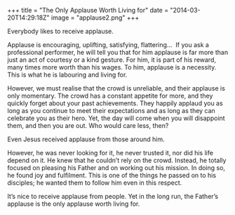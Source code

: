 +++
title = "The Only Applause Worth Living for"
date = "2014-03-20T14:29:18Z"
image = "applause2.png"
+++

Everybody likes to receive applause.

Applause is encouraging, uplifting, satisfying, flattering...  If you ask a professional performer, he will tell you that for him applause is far more than just an act of courtesy or a kind gesture. For him, it is part of his reward, many times more worth than his wages. To him, applause is a necessity. This is what he is labouring and living for.

However, we must realise that the crowd is unreliable, and their applause is only momentary. The crowd has a constant appetite for more, and they quickly forget about your past achievements. They happily applaud you as long as you continue to meet their expectations and as long as they can celebrate you as their hero. Yet, the day will come when you will disappoint them, and then you are out. Who would care less, then?

Even Jesus received applause from those around him.

However, he was never looking for it, he never trusted it, nor did his life depend on it. He knew that he couldn’t rely on the crowd. Instead, he totally focused on pleasing his Father and on working out his mission. In doing so, he found joy and fulfilment. This is one of the things he passed on to his disciples; he wanted them to follow him even in this respect.

It’s nice to receive applause from people. Yet in the long run, the Father’s applause is the only applause worth living for.
